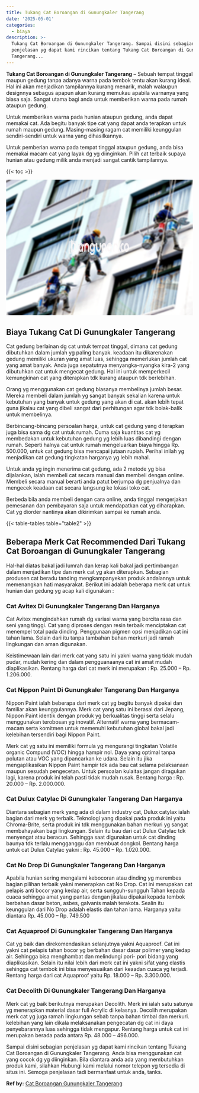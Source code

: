 ```yaml
---
title: Tukang Cat Boroangan di Gunungkaler Tangerang
date: '2025-05-01'
categories:
  - biaya
description: >-
  Tukang Cat Boroangan di Gunungkaler Tangerang. Sampai disini sebagian
  penjelasan yg dapat kami rincikan tentang Tukang Cat Boroangan di Gunungkaler
  Tangerang...
---
```


**Tukang Cat Boroangan di Gunungkaler Tangerang** – Sebuah tempat tinggal maupun gedung tanpa adanya warna pada tembok tentu akan kurang ideal. Hal ini akan menjadikan tampilannya kurang menarik, malah walaupun designnya sebagus apapun akan kurang memukau apabila warnanya yang biasa saja. Sangat utama bagi anda untuk memberikan warna pada rumah ataupun gedung.

Untuk memberikan warna pada hunian ataupun gedung, anda dapat memakai cat. Ada begitu banyak tipe cat yang dapat anda terapkan untuk rumah maupun gedung. Masing-masing ragam cat memiliki keunggulan sendiri-sendiri untuk warna yang dihasilkannya.

Untuk pemberian warna pada tempat tinggal ataupun gedung, anda bisa memakai macam cat yang layak dg yg diinginkan. Pilih cat terbaik supaya hunian atau gedung milik anda menjadi sangat cantik tampilannya.

{{< toc >}}

![Tukang Cat Boroangan di Gunungkaler Tangerang](/images/jasa-cat-murah07.png)

## Biaya Tukang Cat Di Gunungkaler Tangerang

Cat gedung berlainan dg cat untuk tempat tinggal, dimana cat gedung dibutuhkan dalam jumlah yg paling banyak. keadaan itu dikarenakan gedung memiliki ukuran yang amat luas, sehingga memerlukan jumlah cat yang amat banyak. Anda juga sepatutnya menyangka-nyangka kira-2 yang dibutuhkan cat untuk mengecat gedung. Hal ini untuk memperkecil kemungkinan cat yang diterapkan tdk kurang ataupun tdk berlebihan.

Orang yg menggunakan cat gedung biasanya membelinya jumlah besar. Mereka membeli dalam jumlah yg sangat banyak sekalian karena untuk kebutuhan yang banyak untuk gedung yang akan di cat. akan lebih tepat guna jikalau cat yang dibeli sangat dari perhitungan agar tdk bolak-balik untuk membelinya.

Berbincang-bincang persoalan harga, untuk cat gedung yang diterapkan juga bisa sama dg cat untuk rumah. Cuma saja kuantitas cat yg membedakan untuk kebutuhan gedung yg lebih luas dibandingi dengan rumah. Seperti halnya cat untuk rumah mengeluarkan biaya hingga Rp. 500.000, untuk cat gedung bisa mencapai jutaan rupiah. Perihal inilah yg menjadikan cat gedung tingkatan harganya yg lebih mahal.

Untuk anda yg ingin menerima cat gedung, ada 2 metode yg bisa dijalankan, ialah membeli cat secara manual dan membeli dengan online. Membeli secara manual berarti anda patut berjumpa dg penjualnya dan mengecek keadaan cat secara langsung ke lokasi toko cat.

Berbeda bila anda membeli dengan cara online, anda tinggal mengerjakan pemesanan dan pembayaran saja untuk mendapatkan cat yg diharapkan. Cat yg diorder nantinya akan dikirimkan sampai ke rumah anda.

{{< table-tables table="table2" >}}

## Beberapa Merk Cat Recommended Dari Tukang Cat Boroangan di Gunungkaler Tangerang

Hal-hal diatas bakal jadi lumrah dan kerap kali bakal jadi pertimbangan dalam menjadikan tipe dan merk cat yg akan diterapkan. Sebagian produsen cat beradu tanding mengkampanyekan produk andalannya untuk memenangkan hati masyarakat. Berikut ini adalah beberapa merk cat untuk hunian dan gedung yg acap kali digunakan :

### Cat Avitex Di Gunungkaler Tangerang Dan Harganya

Cat Avitex mengindahkan rumah dg variasi warna yang bercita rasa dan seni yang tinggi. Cat yang diproses dengan resin terbaik menciptakan cat menempel total pada dinding. Penggunaan pigmen opsi menjadikan cat ini tahan lama. Selain dari itu tanpa tambahan bahan merkuri jadi ramah lingkungan dan aman digunakan.

Keistimewaan lain dari merk cat yang satu ini yakni warna yang tidak mudah pudar, mudah kering dan dalam pengguanaanya cat ini amat mudah diaplikasikan. Rentang harga dari cat merk ini merupakan : Rp. 25.000 – Rp. 1.206.000.

### Cat Nippon Paint Di Gunungkaler Tangerang Dan Harganya

Nippon Paint ialah beberapa dari merk cat yg begitu banyak dipakai dan familiar akan keunggulannya. Merk cat yang satu ini berasal dari Jepang, Nippon Paint identik dengan produk yg berkualitas tinggi serta selalu menggunakan terobosan yg inovatif. Alternatif warna yang bermacam-macam serta komitmen untuk memenuhi kebutuhan global bakal jadi kelebihan tersendiri bagi Nippon Paint.

Merk cat yg satu ini memiliki formula yg mengurangi tingkatan Volatile organic Compund (VOC) hingga hampir nol. Daya yang optimal tanpa polutan atau VOC yang dipancarkan ke udara. Selain itu jika mengaplikasikan Nippon Paint hampir tdk ada bau cat selama pelaksanaan maupun sesudah pengecetan. Untuk persoalan kulaitas jangan diragukan lagi, karena produk ini telah pasti tidak mudah rusak. Bentang harga : Rp. 20.000 – Rp. 2.000.000.

### Cat Dulux Catylac Di Gunungkaler Tangerang Dan Harganya

Diantara sebagian merk yang ada di dalam industry cat, Dulux catylax ialah bagian dari merk yg terbaik. Teknologi yang dipakai pada produk ini yaitu Chroma-Brite, serta produk ini tdk menggunakan bahan merkuri yg sangat membahayakan bagi lingkungan. Selain itu bau dari cat Dulux Catylac tdk menyengat atau beracun. Sehingga saat digunakan untuk cat dinding baunya tdk terlalu mengganggu dan membuat dongkol. Bentang harga untuk cat Dulux Catylac yakni : Rp. 45.000 – Rp. 1.020.000.

### Cat No Drop Di Gunungkaler Tangerang Dan Harganya

Apabila hunian sering mengalami kebocoran atau dinding yg merembes bagian pilihan terbaik yakni menerapkan cat No Drop. Cat ini merupakan cat pelapis anti bocor yang kedap air, serta sungguh-sungguh Tahan kepada cuaca sehingga amat yang pantas dengan jikalau dipakai kepada tembok berbahan dasar beton, asbes, galvanis malah terakota. Sealin itu keunggulan dari No Drop adalah elastis dan tahan lama. Harganya yaitu diantara Rp. 45.000 – Rp. 749.500

### Cat Aquaproof Di Gunungkaler Tangerang Dan Harganya

Cat yg baik dan direkomendasikan selanjutnya yakni Aquaproof. Cat ini yakni cat pelapis tahan bocor yg berbahan dasar dasar polimer yang kedap air. Sehingga bisa menghambat dan melindungi pori- pori bidang yang diaplikasikan. Selain itu nilai lebih dari merk cat ini yakni sifat yang elastis sehingga cat tembok ini bisa menyesuaikan dari keaadan cuaca yg terjadi. Rentang harga dari cat Aquaproof yaitu Rp. 18.000 – Rp. 3.300.000.

### Cat Decolith Di Gunungkaler Tangerang Dan Harganya

Merk cat yg baik berikutnya merupakan Decolith. Merk ini ialah satu satunya yg menerapkan material dasar full Acrylic di kelasnya. Decolih merupakan merk cat yg juga ramah lingkungan sebab tanpa bahan timbal dan merkuri. kelebihan yang lain dikala melaksanakan pengecatan dg cat ini daya penyebarannya luas sehingga tidak mengapur. Rentang harga untuk cat ini merupakan berada pada antara Rp. 48.000 – 496.000.

Sampai disini sebagian penjelasan yg dapat kami rincikan tentang Tukang Cat Boroangan di Gunungkaler Tangerang. Anda bisa menggunakan cat yang cocok dg yg diinginkan. Bila diantara anda ada yang membutuhkan produk kami, silahkan Hubungi kami melalui nomor telepon yg tersedia di situs ini. Semoga penjelasan tadi bermanfaat untuk anda, tanks.

**Ref by:** [Cat Boroangan Gunungkaler Tangerang](https://id.wikipedia.org/wiki/Cat)
